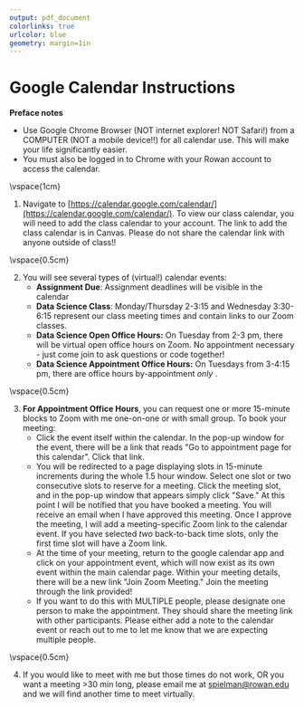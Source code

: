 ```yaml
---
output: pdf_document
colorlinks: true
urlcolor: blue
geometry: margin=1in
---
```

# Google Calendar Instructions

**Preface notes**

+ Use Google Chrome Browser (NOT internet explorer! NOT Safari!) from a COMPUTER (NOT a mobile device!!) for all calendar use. This will make your life significantly easier.
+ You must also be logged in to Chrome with your Rowan account to access the calendar. 
<!--
+ I strongly recommend you add the Google Calendar app to your Slack. It will alert you of your appointments you make on Google Calendar, *and it will provide your video meeting link!*
+ Please refer all questions to the Slack channel `#logistical-questions`
-->


\vspace{1cm}

1. Navigate to [https://calendar.google.com/calendar/](https://calendar.google.com/calendar/). To view our class calendar, you will need to add the class calendar to your account. The link to add the class calendar is in Canvas. Please do not share the calendar link with anyone outside of class!!

\vspace{0.5cm}


2. You will see several types of (virtual!) calendar events:
	+ **Assignment Due**: Assignment deadlines will be visible in the calendar
	+ **Data Science Class**: Monday/Thursday 2-3:15 and Wednesday 3:30-6:15 represent our class meeting times and contain links to our Zoom classes.
	+ **Data Science Open Office Hours:** On Tuesday from 2-3 pm, there will be virtual open office hours on Zoom. No appointment necessary - just come join to ask questions or code together!
	+ **Data Science Appointment Office Hours:** On Tuesdays from 3-4:15 pm, there are office hours by-appointment *only* .
	
\vspace{0.5cm}

3. **For Appointment Office Hours**, you can request one or more 15-minute blocks to Zoom with me one-on-one or with small group. To book your meeting:
	+ Click the event itself within the calendar. In the pop-up window for the event, there will be a link that reads "Go to appointment page for this calendar". Click that link. 
	+ You will be redirected to a page displaying slots in 15-minute increments during the whole 1.5 hour window. Select one slot or two consecutive slots to reserve for a meeting. Click the meeting slot, and in the pop-up window that appears simply click "Save." At this point I will be notified that you have booked a meeting. You will receive an email when I have approved this meeting. Once I approve the meeting, I will add a meeting-specific Zoom link to the calendar event. If you have selected *two* back-to-back time slots, only the first time slot will have a Zoom link.
	+ At the time of your meeting, return to the google calendar app and click on your appointment event, which will now exist as its own event within the main calendar page. Within your meeting details, there will be a new link "Join Zoom Meeting." Join the meeting through the link provided!
	+ If you want to do this with MULTIPLE people, please designate one person to make the appointment. They should share the meeting link with other participants. Please either add a note to the calendar event or reach out to me to let me know that we are expecting multiple people.

\vspace{0.5cm}


4. If you would like to meet with me but those times do not work, OR you want a meeting >30 min long, please email me at spielman@rowan.edu and we will find another time to meet virtually.


	
	
	